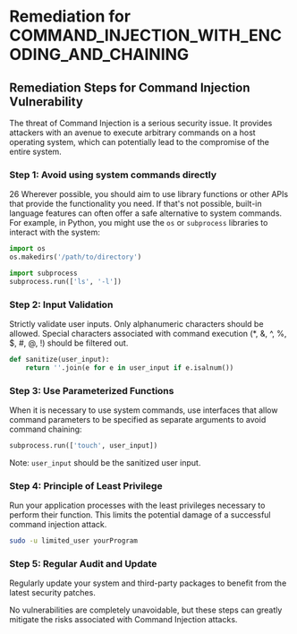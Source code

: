 # Remediation for COMMAND_INJECTION_WITH_ENCODING_AND_CHAINING

## Remediation Steps for Command Injection Vulnerability

The threat of Command Injection is a serious security issue. It provides attackers with an avenue to execute arbitrary commands on a host operating system, which can potentially lead to the compromise of the entire system.

### Step 1: Avoid using system commands directly

26
Wherever possible, you should aim to use library functions or other APIs that provide the functionality you need. If that's not possible, built-in language features can often offer a safe alternative to system commands. For example, in Python, you might use the `os` or `subprocess` libraries to interact with the system:

```python
import os
os.makedirs('/path/to/directory')

import subprocess
subprocess.run(['ls', '-l'])
```

### Step 2: Input Validation

Strictly validate user inputs. Only alphanumeric characters should be allowed. Special characters associated with command execution (*, &, ^, %, $, #, @, !) should be filtered out.

```python
def sanitize(user_input):
    return ''.join(e for e in user_input if e.isalnum())
```

### Step 3: Use Parameterized Functions

When it is necessary to use system commands, use interfaces that allow command parameters to be specified as separate arguments to avoid command chaining:

```python
subprocess.run(['touch', user_input])
```

Note: `user_input` should be the sanitized user input.

### Step 4: Principle of Least Privilege

Run your application processes with the least privileges necessary to perform their function. This limits the potential damage of a successful command injection attack.

```bash
sudo -u limited_user yourProgram
```

### Step 5: Regular Audit and Update

Regularly update your system and third-party packages to benefit from the latest security patches. 

No vulnerabilities are completely unavoidable, but these steps can greatly mitigate the risks associated with Command Injection attacks.